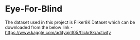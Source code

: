 # Eye-For-Blind

The dataset used in this project is Fliker8K Dataset which can be downloaded from the below link -
https://www.kaggle.com/adityajn105/flickr8k/activity
